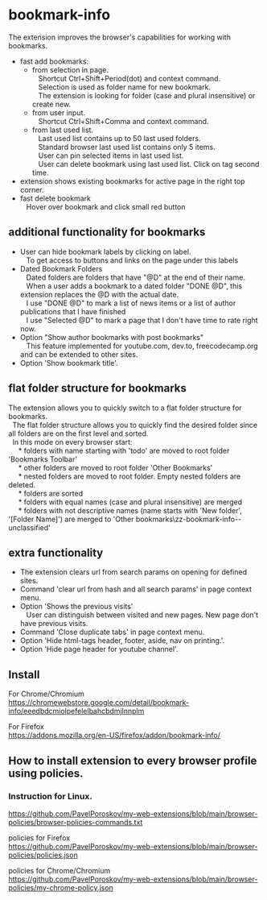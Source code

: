 # bookmark-info
The extension improves the browser's capabilities for working with bookmarks. 

* fast add bookmarks:
  * from selection in page.  
    &nbsp;&nbsp;&nbsp;Shortcut Ctrl+Shift+Period(dot) and context command.  
    &nbsp;&nbsp;&nbsp;Selection is used as folder name for new bookmark.  
    &nbsp;&nbsp;&nbsp;The extension is looking for folder (case and plural insensitive) or create new. 
  * from user input.  
    &nbsp;&nbsp;&nbsp;Shortcut Ctrl+Shift+Comma and context command.  
  * from last used list.  
    &nbsp;&nbsp;&nbsp;Last used list contains up to 50 last used folders.  
    &nbsp;&nbsp;&nbsp;Standard browser last used list contains only 5 items.  
    &nbsp;&nbsp;&nbsp;User can pin selected items in last used list.  
    &nbsp;&nbsp;&nbsp;User can delete bookmark using last used list. Click on tag second time.    
* extension shows existing bookmarks for active page in the right top corner.
* fast delete bookmark  
    &nbsp;&nbsp;&nbsp;Hover over bookmark and click small red button

## additional functionality for bookmarks
* User can hide bookmark labels by clicking on label.  
  &nbsp;&nbsp;&nbsp;To get access to buttons and links on the page under this labels
* Dated Bookmark Folders  
  &nbsp;&nbsp;&nbsp;Dated folders are folders that have "@D" at the end of their name.  
  &nbsp;&nbsp;&nbsp;When a user adds a bookmark to a dated folder "DONE @D", this extension replaces the @D with the actual date.  
  &nbsp;&nbsp;&nbsp;I use "DONE @D" to mark a list of news items or a list of author publications that I have finished  
  &nbsp;&nbsp;&nbsp;I use "Selected @D" to mark a page that I don't have time to rate right now.
* Option "Show author bookmarks with post bookmarks"  
  &nbsp;&nbsp;&nbsp;This feature implemented for youtube.com, dev.to, freecodecamp.org and can be extended to other sites.
* Option 'Show bookmark title'.

## flat folder structure for bookmarks
The extension allows you to quickly switch to a flat folder structure for bookmarks.  
    &nbsp;&nbsp;The flat folder structure allows you to quickly find the desired folder since all  folders are on the first level and sorted.  
    &nbsp;&nbsp;In this mode on every browser start:  
      &nbsp;&nbsp;&nbsp;&nbsp; * folders with name starting with 'todo' are moved to root folder 'Bookmarks Toolbar'  
      &nbsp;&nbsp;&nbsp;&nbsp; * other folders are moved to root folder 'Other Bookmarks'  
      &nbsp;&nbsp;&nbsp;&nbsp; * nested folders are moved to root folder. Empty nested folders are deleted.  
      &nbsp;&nbsp;&nbsp;&nbsp; * folders are sorted  
      &nbsp;&nbsp;&nbsp;&nbsp; * folders with equal names (case and plural insensitive) are merged  
      &nbsp;&nbsp;&nbsp;&nbsp; * folders with not descriptive names (name starts with 'New folder', '[Folder Name]') are merged to 'Other bookmarks\zz-bookmark-info--unclassified'

## extra functionality  
* The extension clears url from search params on opening for defined sites.
* Command 'clear url from hash and all search params' in page context menu.
* Option 'Shows the previous visits'  
  &nbsp;&nbsp;&nbsp;User can distinguish between visited and new pages. New page don't have previous visits.
* Command 'Close duplicate tabs' in page context menu.
* Option 'Hide html-tags header, footer, aside, nav on printing.'.
* Option 'Hide page header for youtube channel'.

## Install  
For Chrome/Chromium  
https://chromewebstore.google.com/detail/bookmark-info/eeedbdcmiolpefelelbahcbdmjlnnplm

For Firefox  
https://addons.mozilla.org/en-US/firefox/addon/bookmark-info/


## How to install extension to every browser profile using policies.  
### Instruction for Linux. 
https://github.com/PavelPoroskov/my-web-extensions/blob/main/browser-policies/browser-policies-commands.txt  

policies for Firefox  
https://github.com/PavelPoroskov/my-web-extensions/blob/main/browser-policies/policies.json  

policies for Chrome/Chromium  
https://github.com/PavelPoroskov/my-web-extensions/blob/main/browser-policies/my-chrome-policy.json  
